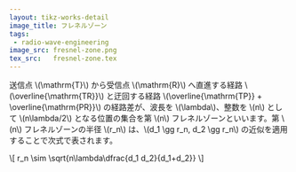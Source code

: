 ```yaml
---
layout: tikz-works-detail
image_title: フレネルゾーン
tags: 
 - radio-wave-engineering
image_src: fresnel-zone.png
tex_src:   fresnel-zone.tex
---
```


送信点 \\(\mathrm{T}\\) から受信点 \\(\mathrm{R}\\) へ直進する経路 \\(\overline{\mathrm{TR}}\\) と迂回する経路 \\(\overline{\mathrm{TP}} + \overline{\mathrm{PR}}\\) の経路差が、波長を \\(\lambda\\)、整数を \\(n\\) として \\(n\lambda/2\\) となる位置の集合を第 \\(n\\) フレネルゾーンといいます。第 \\(n\\) フレネルゾーンの半径 \\(r_n\\) は、\\(d_1 \gg r_n, d_2 \gg r_n\\) の近似を適用することで次式で表されます。

\\[
r_n \sim \sqrt{n\lambda\dfrac{d_1 d_2}{d_1+d_2}}
\\]
